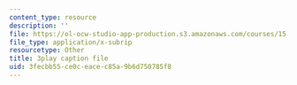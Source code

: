 ```yaml
---
content_type: resource
description: ''
file: https://ol-ocw-studio-app-production.s3.amazonaws.com/courses/15-071-the-analytics-edge-spring-2017/3fecbb55ce0ceacec85a9b6d750785f8_Goo1EUY-Y8M.srt
file_type: application/x-subrip
resourcetype: Other
title: 3play caption file
uid: 3fecbb55-ce0c-eace-c85a-9b6d750785f8
---
```

